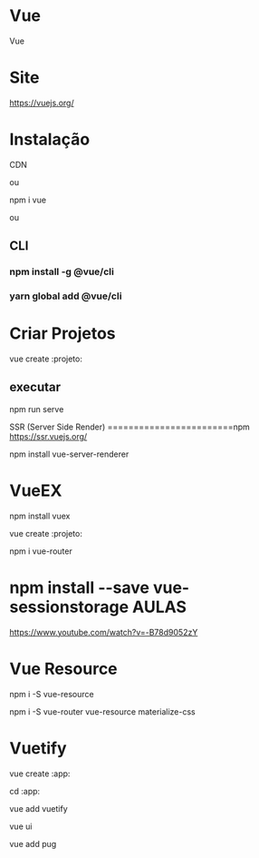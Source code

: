 # Vue
Vue

Site
====
https://vuejs.org/

Instalação
==========
CDN

ou

npm i vue

ou

CLI 
-----------------------------
### npm install -g @vue/cli
### yarn global add @vue/cli

Criar Projetos
==============
vue create :projeto:

executar
--------
npm run serve

SSR (Server Side Render)
========================npm
https://ssr.vuejs.org/

npm install vue-server-renderer

VueEX
=====
npm install vuex

vue create :projeto:

npm i vue-router

npm install --save vue-sessionstorage
AULAS
=====
https://www.youtube.com/watch?v=-B78d9052zY


Vue Resource
============

npm i -S vue-resource

npm i -S vue-router vue-resource materialize-css


Vuetify
=======

vue create :app:

cd :app:

vue add vuetify

vue ui

vue add pug
